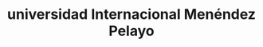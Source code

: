 ---
title: "universidad Internacional Menéndez Pelayo"
external_link: "http://www.uimp.es/actividades-academicas/postgrado-e-investigacion/informacion-y-medidas-covid19-posgrado.html"
type: "estado"
img: "./images/universidades/universidad_internacional_menendez_pelayo.png"
file_title: "Acuerdo Adaptación Enseñanza"
file_link: "http://www.uimp.es/images/institucional/Resoluci%C3%B3n_Rectoral_30_Junio_2020_firma.</a><i class='fas fa-external-link-alt'></i>"
---